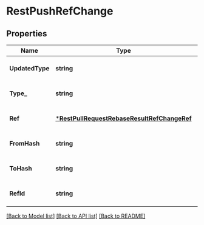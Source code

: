 # RestPushRefChange

## Properties
Name | Type | Description | Notes
------------ | ------------- | ------------- | -------------
**UpdatedType** | **string** |  | [optional] [default to null]
**Type_** | **string** |  | [optional] [default to null]
**Ref** | [***RestPullRequestRebaseResultRefChangeRef**](RestPullRequestRebaseResult_refChange_ref.md) |  | [optional] [default to null]
**FromHash** | **string** |  | [optional] [default to null]
**ToHash** | **string** |  | [optional] [default to null]
**RefId** | **string** |  | [optional] [default to null]

[[Back to Model list]](../README.md#documentation-for-models) [[Back to API list]](../README.md#documentation-for-api-endpoints) [[Back to README]](../README.md)

